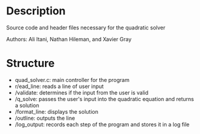 Description
=============
Source code and header files necessary for the quadratic solver

Authors: Ali Itani, Nathan Hileman, and Xavier Gray

Structure
==================
<ul>
    <li>quad_solver.c:   main controller for the program</li>
    <li>r/ead_line:      reads a line of user input</li>
    <li>/validate:       determines if the input from the user is valid</li>
    <li>/q_solve:        passes the user's input into the quadratic equation and returns a solution</li>
    <li>/format_line:    displays the solution</li>
    <li>/outline:        outputs the line</li>
    <li>/log_output:     records each step of the program and stores it in a log file</li>
</ul>
